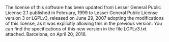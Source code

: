 

The license of this software has been updated from Lesser General Public License 2.1
published in February, 1999 to Lesser General Public License version 3 or LGPLv3, released 
on June 29, 2007 adopting the modifications of this license, as it was explicitly allowing 
this in the previous version. You can find the specifications of this new version in the file LGPLv3.txt attached.
Barcelona, on April 20, 2016.